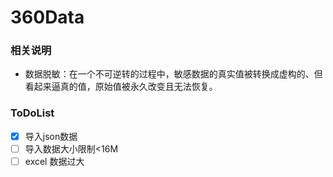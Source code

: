 # 360Data

### 相关说明

- 数据脱敏：在一个不可逆转的过程中，敏感数据的真实值被转换成虚构的、但看起来逼真的值，原始值被永久改变且无法恢复。

### ToDoList
- [x] 导入json数据
- [ ] 导入数据大小限制<16M
- [ ] excel 数据过大